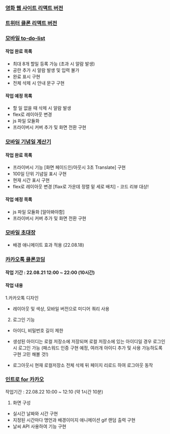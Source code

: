 ### [영화 웹 사이트 리액트 버전](https://doitkim.github.io/react-movie-clone-fin-/)

### [트위터 클론 리액트 버전](https://doitkim.github.io/apple-tweet/)


### [모바일 to-do-list](https://doitkim.github.io/Function_Library/TodoList/todolist_main.html)

#### 작업 완료 목록

- 최대 8개 할일 등록 가능 (초과 시 알람 발생)
- 공란 추가 시 알람 발생 및 입력 불가
- 완료 표시 구현
- 전체 삭제 시 안내 문구 구현

#### 작업 예정 목록

- 할 일 없을 때 삭제 시 알람 발생
- flex로 레이아웃 변경
- js 파일 모듈화
- 프라이버시 커버 추가 및 화면 전환 구현

### [모바일 기념일 계산기](https://doitkim.github.io/Function_Library/DDay_Calculator/main.html)

#### 작업 완료 목록

- 프라이버시 기능 [화면 페이드인/아웃시 3초 Translate] 구현
- 100일 단위 기념일 표시 구현
- 현재 시간 표시 구현
- flex로 레이아웃 변경 [flax로 가운데 정렬 밑 세로 배치] - 코드 리뷰 대상!

#### 작업 예정 목록

- js 파일 모듈화 [알아봐야함]
- 프라이버시 커버 추가 및 화면 전환 구현

### [모바일 초대장](https://doitkim.github.io/Function_Library/invitePost/intro.html)

- 배경 애니메이트 효과 적용 (22.08.18)

### [카카오톡 클론코딩](https://doitkim.github.io/Function_Library/kakaoTralkCloneCoding/Login.html?)

#### 작업 기간 : 22.08.21 12:00 ~ 22:00 (10시간)

#### 작업 내용

1.카카오톡 디자인
  
  - 레이아웃 및 색상, 모바일 버전으로 미디어 쿼리 사용

2. 로그인 기능
  
  - 아이디, 비밀번호 길이 제한
  
  - 생성된 아이디는 로컬 저장소에 저장되며 로컬 저장소에 있는 아이디일 경우 로그인 시 로그인 가능 
    (패스워드 인증 구현 예정, 여러개 아이디 추가 및 사용 가능하도록 구현 고민 해볼 것!)
  
  - 로그아웃시 현재 로컬저장소 전체 삭제 뒤 페이지 리로드 하여 로그아웃 동작
  
### [인트로 for 카카오](https://doitkim.github.io/Function_Library/IntroForKakaoClone/intro.html)
작업기간 : 22.08.22 10:00 ~ 12:10 (약 1시간 10분)
1. 화면 구성
- 실시간 날짜와 시간 구현
- 지정된 시간마다 명언과 배경이미지 애니메이션 gif 랜덤 출력 구현
- 날씨 API 사용하여 기능 구현
